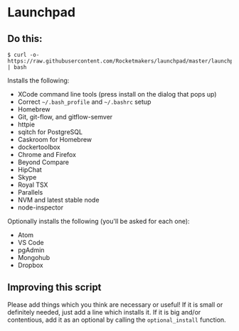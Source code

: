 # Launchpad

## Do this:

```
$ curl -o- https://raw.githubusercontent.com/Rocketmakers/launchpad/master/launchpad.sh | bash
```

Installs the following:

 * XCode command line tools (press install on the dialog that pops up)
 * Correct `~/.bash_profile` and `~/.bashrc` setup
 * Homebrew
 * Git, git-flow, and gitflow-semver
 * httpie
 * sqitch for PostgreSQL
 * Caskroom for Homebrew
 * dockertoolbox
 * Chrome and Firefox
 * Beyond Compare
 * HipChat
 * Skype
 * Royal TSX
 * Parallels
 * NVM and latest stable node
 * node-inspector

Optionally installs the following (you'll be asked for each one):

 * Atom
 * VS Code
 * pgAdmin
 * Mongohub
 * Dropbox

## Improving this script

Please add things which you think are necessary or useful! If it is small or
definitely needed, just add a line which installs it. If it is big and/or
contentious, add it as an optional by calling the `optional_install` function.
